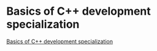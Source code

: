 # Basics of C++ development specialization
[Basics of C++ development specialization](https://www.coursera.org/specializations/c-plus-plus-modern-development)
